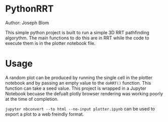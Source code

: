 # PythonRRT

Author: Joseph Blom

This simple python project is built to run a simple 3D RRT pathfinding algorythm. The main functions to do this are in RRT while the code to execute them is in the plotter notebook file.

# Usage
A random plot can be produced by running the single cell in the plotter notebook and by passing an empty value to the `doRRT()` function. This function can take a seed value. This project is wrapped in a Jupyter Notebook becuase the defualt plotly browser rendering was working poorly at the time of completion.

`jupyter nbconvert --to html --no-input plotter.ipynb` can be used to export a plot to a web freindly format.
